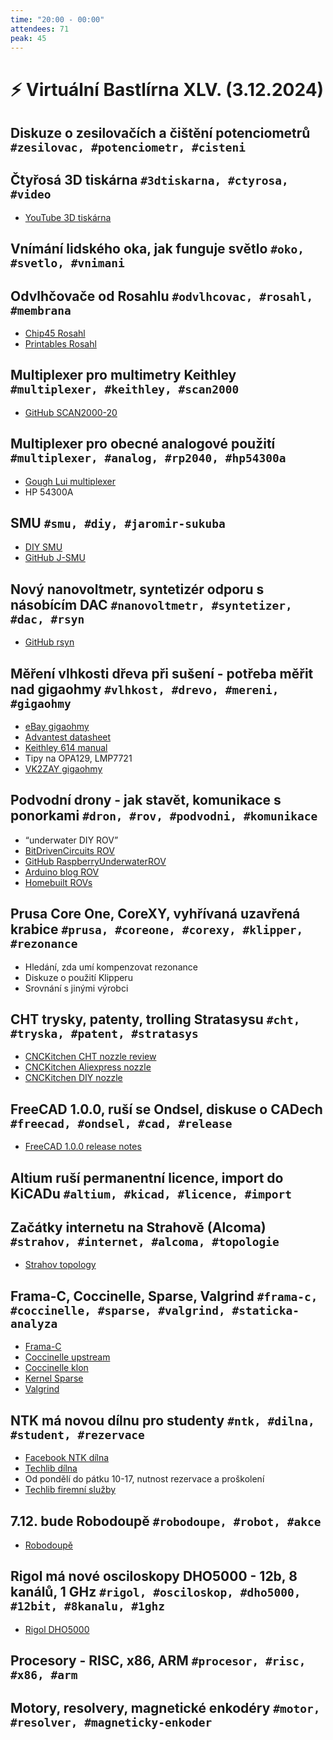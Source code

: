 ```yaml
---
time: "20:00 - 00:00"
attendees: 71
peak: 45
---
```

# ⚡ Virtuální Bastlírna XLV. (3.12.2024)

## Diskuze o zesilovačích a čištění potenciometrů `#zesilovac, #potenciometr, #cisteni`

## Čtyřosá 3D tiskárna `#3dtiskarna, #ctyrosa, #video`
- [YouTube 3D tiskárna](https://www.youtube.com/watch?v=VEgwnhLHy3g)

## Vnímání lidského oka, jak funguje světlo `#oko, #svetlo, #vnimani`

## Odvlhčovače od Rosahlu `#odvlhcovac, #rosahl, #membrana`
- [Chip45 Rosahl](https://www.chip45.com/Rosahl-Electric-Dehumidifer-Membranes:::4.html)
- [Printables Rosahl](https://www.printables.com/model/939589-outside-mounting-cover-for-rosahl-m-3m1r-electric/comments?lang=cs)

## Multiplexer pro multimetry Keithley `#multiplexer, #keithley, #scan2000`
- [GitHub SCAN2000-20](https://github.com/MR-DOS/SCAN2000-20)

## Multiplexer pro obecné analogové použití `#multiplexer, #analog, #rp2040, #hp54300a`
- [Gough Lui multiplexer](https://goughlui.com/2022/09/24/project-usb-lan-40-input-1w-2w-4w-solid-state-relay-multiplexer-w-rp2040/)
- HP 54300A

## SMU `#smu, #diy, #jaromir-sukuba`
- [DIY SMU](https://www.djerickson.com/diy_smu/)
- [GitHub J-SMU](https://github.com/jaromir-sukuba/J-SMU)

## Nový nanovoltmetr, syntetizér odporu s násobícím DAC `#nanovoltmetr, #syntetizer, #dac, #rsyn`
- [GitHub rsyn](https://github.com/jaromir-sukuba/rsyn)

## Měření vlhkosti dřeva při sušení - potřeba měřit nad gigaohmy `#vlhkost, #drevo, #mereni, #gigaohmy`
- [eBay gigaohmy](https://www.ebay.com/itm/365182797170?_trksid=p4375194.c101771.m47999)
- [Advantest datasheet](https://www.testequipmenthq.com/datasheets/ADVANTEST-R8340A-Datasheet.pdf)
- [Keithley 614 manual](http://chrisgrossman.com/manuals/keithley/Keithley%20614%20Electrometer%20Manual.pdf)
- Tipy na OPA129, LMP7721
- [VK2ZAY gigaohmy](http://www.vk2zay.net/article/251)

## Podvodní drony - jak stavět, komunikace s ponorkami `#dron, #rov, #podvodni, #komunikace`
- “underwater DIY ROV”
- [BitDrivenCircuits ROV](https://bitdrivencircuits.com/ROV/ROVhome.html)
- [GitHub RaspberryUnderwaterROV](https://github.com/MoffKalast/RaspberryUnderwaterROV)
- [Arduino blog ROV](https://blog.arduino.cc/2024/08/07/explore-underwater-with-this-arduino-controlled-diy-rov/)
- [Homebuilt ROVs](https://www.homebuiltrovs.com/)

## Prusa Core One, CoreXY, vyhřívaná uzavřená krabice `#prusa, #coreone, #corexy, #klipper, #rezonance`
- Hledání, zda umí kompenzovat rezonance
- Diskuze o použití Klipperu
- Srovnání s jinými výrobci

## CHT trysky, patenty, trolling Stratasysu `#cht, #tryska, #patent, #stratasys`
- [CNCKitchen CHT nozzle review](https://www.cnckitchen.com/blog/bondtech-cht-high-flow-nozzle-reviewed)
- [CNCKitchen Aliexpress nozzle](https://www.cnckitchen.com/blog/testing-a-2-high-flow-nozzle-from-aliexpress)
- [CNCKitchen DIY nozzle](https://www.cnckitchen.com/blog/diy-high-flow-3d-printing-nozzle)

## FreeCAD 1.0.0, ruší se Ondsel, diskuse o CADech `#freecad, #ondsel, #cad, #release`
- [FreeCAD 1.0.0 release notes](https://wiki.freecad.org/Release_notes_1.0)

## Altium ruší permanentní licence, import do KiCADu `#altium, #kicad, #licence, #import`

## Začátky internetu na Strahově (Alcoma) `#strahov, #internet, #alcoma, #topologie`
- [Strahov topology](http://web.archive.org/web/19971014012556/http://vorvan.sh.cvut.cz/htmls/info/topology.html)

## Frama-C, Coccinelle, Sparse, Valgrind `#frama-c, #coccinelle, #sparse, #valgrind, #staticka-analyza`
- [Frama-C](https://frama-c.com/)
- [Coccinelle upstream](https://coccinelle.gitlabpages.inria.fr/website/)
- [Coccinelle klon](https://github.com/coccinelle/coccinelle)
- [Kernel Sparse](https://www.kernel.org/doc/html/v4.12/dev-tools/sparse.html)
- [Valgrind](https://valgrind.org/)

## NTK má novou dílnu pro studenty `#ntk, #dilna, #student, #rezervace`
- [Facebook NTK dílna](https://www.facebook.com/share/1EQttx5fwf/?mibextid=WC7FNe)
- [Techlib dílna](https://www.techlib.cz/cs/84997-polytechnicka-dilna)
- Od pondělí do pátku 10-17, nutnost rezervace a proškolení
- [Techlib firemní služby](https://www.techlib.cz/cs/84472-firemni-sluzby#tab_tab6)

## 7.12. bude Robodoupě `#robodoupe, #robot, #akce`
- [Robodoupě](https://robodoupe.cz/)

## Rigol má nové osciloskopy DHO5000 - 12b, 8 kanálů, 1 GHz `#rigol, #osciloskop, #dho5000, #12bit, #8kanalu, #1ghz`
- [Rigol DHO5000](https://eu.rigol.com/eu/products/detail/DHO5000)

## Procesory - RISC, x86, ARM `#procesor, #risc, #x86, #arm`

## Motory, resolvery, magnetické enkodéry `#motor, #resolver, #magneticky-enkoder`
